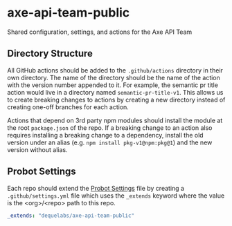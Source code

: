 # axe-api-team-public

Shared configuration, settings, and actions for the Axe API Team

## Directory Structure

All GitHub actions should be added to the `.github/actions` directory in their own directory. The name of the directory should be the name of the action with the version number appended to it. For example, the semantic pr title action would live in a directory named `semantic-pr-title-v1`. This allows us to create breaking changes to actions by creating a new directory instead of creating one-off branches for each action.

Actions that depend on 3rd party npm modules should install the module at the root `package.json` of the repo. If a breaking change to an action also requires installing a breaking change to a dependency, install the old version under an alias (e.g. `npm install pkg-v1@npm:pkg@1`) and the new version without alias.

## Probot Settings

Each repo should extend the [Probot Settings](https://probot.github.io/apps/settings/) file by creating a `.github/settings.yml` file which uses the `_extends` keyword where the value is the \<org\>/\<repo\> path to this repo.

```yml
_extends: "dequelabs/axe-api-team-public"
```
